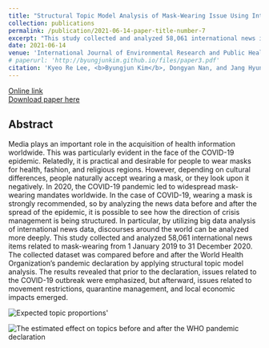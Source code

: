 ```yaml
---
title: "Structural Topic Model Analysis of Mask-Wearing Issue Using International News Big Data"
collection: publications
permalink: /publication/2021-06-14-paper-title-number-7
excerpt: "This study collected and analyzed 58,061 international news items related to mask-wearing from 1 January 2019 to 31 December 2020. The collected dataset was compared before and after the World Health Organization’s pandemic declaration by applying structural topic model analysis."
date: 2021-06-14
venue: 'International Journal of Environmental Research and Public Health'
# paperurl: 'http://byungjunkim.github.io/files/paper3.pdf'
citation: 'Kyeo Re Lee, <b>Byungjun Kim</b>, Dongyan Nan, and Jang Hyun Kim. (2021). &quot;Structural Topic Model Analysis of Mask-Wearing Issue Using International News Big Data.&quot; <i>International Journal of Environmental Research and Public Health</i>. 18(12).'
---
```

[Online link](https://doi.org/10.3390/ijerph18126432)  
[Download paper here](http://byungjunkim.github.io/files/paper7.pdf)

## Abstract
Media plays an important role in the acquisition of health information worldwide. This was particularly evident in the face of the COVID-19 epidemic. Relatedly, it is practical and desirable for people to wear masks for health, fashion, and religious regions. However, depending on cultural differences, people naturally accept wearing a mask, or they look upon it negatively. In 2020, the COVID-19 pandemic led to widespread mask-wearing mandates worldwide. In the case of COVID-19, wearing a mask is strongly recommended, so by analyzing the news data before and after the spread of the epidemic, it is possible to see how the direction of crisis management is being structured. In particular, by utilizing big data analysis of international news data, discourses around the world can be analyzed more deeply. This study collected and analyzed 58,061 international news items related to mask-wearing from 1 January 2019 to 31 December 2020. The collected dataset was compared before and after the World Health Organization’s pandemic declaration by applying structural topic model analysis. The results revealed that prior to the declaration, issues related to the COVID-19 outbreak were emphasized, but afterward, issues related to movement restrictions, quarantine management, and local economic impacts emerged.

![Expected topic proportions'](http://byungjunkim.github.io/files/figures/paper7_fig1.png "Expected topic proportions'")  

![The estimated effect on topics before and after the WHO pandemic declaration](http://byungjunkim.github.io/files/figures/paper7_fig2.png "The estimated effect on topics before and after the WHO pandemic declaration")